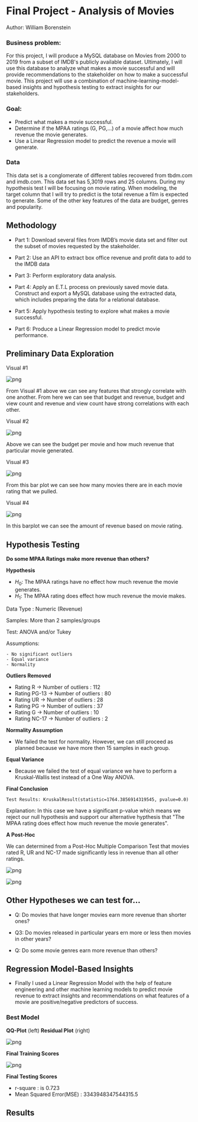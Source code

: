 # Final Project - Analysis of Movies

Author: William Borenstein


### Business problem:
For this project, I will produce a MySQL database on Movies from 2000 to 2019 from a subset of IMDB's publicly available dataset. Ultimately, I will use this database to analyze what makes a movie successful and will provide recommendations to the stakeholder on how to make a successful movie. This project will use a combination of machine-learning-model-based insights and hypothesis testing to extract insights for our stakeholders.

### Goal: 
 - Predict what makes a movie successful. 
 - Determine if the MPAA ratings (G, PG,...) of a movie affect how much revenue the movie generates.
 - Use a Linear Regression model to predict the revenue a movie will generate.

### Data
This data set is a conglomerate of different tables recovered from tbdm.com and imdb.com. This data set has 5,3019 rows and 25 columns. During my hypothesis test I will be focusing on movie rating. When modeling, the target column that I will try to predict is the total revenue a film is expected to generate. Some of the other key features of the data are budget, genres and popularity.

## Methodology
 - Part 1: Download several files from IMDB’s movie data set and filter out the subset of movies requested by the stakeholder.
 
 - Part 2: Use an API to extract box office revenue and profit data to add to the IMDB data
 
 - Part 3: Perform exploratory data analysis.
 
 - Part 4: Apply an E.T.L process on previously saved movie data. Construct and export a MySQL database using the extracted data, which includes preparing the data for a relational database.
 
 - Part 5: Apply hypothesis testing to explore what makes a movie successful.
 
 - Part 6: Produce a Linear Regression model to predict movie performance.

## Preliminary Data Exploration
Visual #1

![png](Visuals/heatmap.png)

From Visual #1 above we can see any features that strongly correlate with one another. From here we can see that budget and revenue, budget and view count and revenue and view count have strong correlations with each other. 


Visual #2

![png](Visuals/regplot_Budget-Revenue.png)

Above we can see the budget per movie and how much revenue that particular movie generated.


Visual #3

![png](Visuals/histogram_Movies-Category.png)

From this bar plot we can see how many movies there are in each movie rating that we pulled.


Visual #4

![png](Visuals/batplot_Revenue-Certification.png)

In this barplot we can see the amount of revenue based on movie rating.


## Hypothesis Testing
**Do some MPAA Ratings make more revenue than others?**

**Hypothesis**

- $H_0:$ The MPAA ratings have no effect how much revenue the movie generates.
- $H_1:$ The MPAA rating does effect how much revenue the movie makes.
 
 Data Type : Numeric (Revenue)
 
 Samples: More than 2 samples/groups
 
 Test: ANOVA and/or Tukey
 
 Assumptions: 
 
    - No significant outliers
    - Equal variance
    - Normality

**Outliers Removed**
 - Rating  R -> Number of outliers :  112
 - Rating  PG-13 -> Number of outliers :  80
 - Rating  UR -> Number of outliers :  28
 - Rating  PG -> Number of outliers :  37
 - Rating  G -> Number of outliers :  10
 - Rating  NC-17 -> Number of outliers :  2

**Normality Assumption**
 - We failed the test for normality. However, we can still proceed as planned because we have more then 15 samples in each group.


**Equal Variance**
 - Because we failed the test of equal variance we have to perform a Kruskal-Wallis test instead of a One Way ANOVA. 


**Final Conclusion**

    Test Results: KruskalResult(statistic=1764.3856914319545, pvalue=0.0)
Explanation: In this case we have a significant p-value which means we reject our null hypothesis and support our alternative hypthesis that "The MPAA rating does effect how much revenue the movie generates".


**A Post-Hoc** 

We can determined from a Post-Hoc Multiple Comparison Test that movies rated R, UR and NC-17 made significantly less in revenue than all other ratings. 

![png](Visuals/barplot_Tukeys_Data.png)

![png](Visuals/tukeys_plot_simultaneous.png)



## Other Hypotheses we can test for...
 - Q: Do movies that have longer movies earn more revenue than shorter ones?

 - Q3: Do movies released in particular years ern more or less then movies in other years?

 - Q: Do some movie genres earn more revenue than others?

## Regression Model-Based Insights

 - Finally I used a Linear Regression Model with the help of feature engineering and other machine learning models to predict movie revenue to extract insights and recommendations on what features of a movie are positive/negative predictors of success.
 
 
### Best Model

**QQ-Plot** (left) **Residual Plot** (right)

![png]('Visuals/final_model_graphs.png')


**Final Training Scores**

![png]('Visuals/final_model_results.png')


**Final Testing Scores**

 - r-square : is 0.723 
 - Mean Squared Error(MSE) : 3343948347544315.5


    
## Results
<!--  
![png](Visuals/)

Visual #2

![image](https://user-images.githubusercontent.com/54513705/192051282-cfd23be0-4b24-4efb-8b6a-52a04bb9f519.png)

From Visual #2 above we can see that people who are asymptomatic in regards to chest pain, are more at risk. This makes sense because people who don't have any symptomes don't know that there is a problem that needs to be addressed. As a result, no preventative measures are taken which leads to a higher rate of positivity. One way to avoid this is have regular check ups and frequent testing.

## Model
The final classification model that I would put in production is K-Nearest Neighbors Classifier.
       
-------------------Testing Data Scores-------------------
  
  Accuracy score :  0.878
  
  Recall score :  0.886
  
  Precision score :  0.9

The reason I chose this model was because it has the highest recall score which minamizes the number of false negatives.

## Recomondations:
I think that if more data was collected, better results could have been achieved. Specifically the samples between male and female patients could have been more even balanced. Secondly, there could have been more features so the model could be more informative.

## Limitations & Next Steps: 
One way we could enhance this model would be to add more hyper-parameter tuning on more variables. Also, other Feature Engineering could have been performed with more knowledge of the subject matter. An expert could be consulted on which what features can be modified for better results. Lastly, a more or less accurate percentage of variance could have been chosen when using PCA. Agian, a subject matter expert can be consulted for guidence.


## For further information 
zevy613@gmail.com
 -->